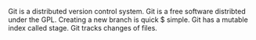 Git is a distributed version control system.
Git is a free software distribted under the GPL.
Creating a new branch is quick $ simple.
Git has a mutable index called stage.
Git tracks changes of files.
